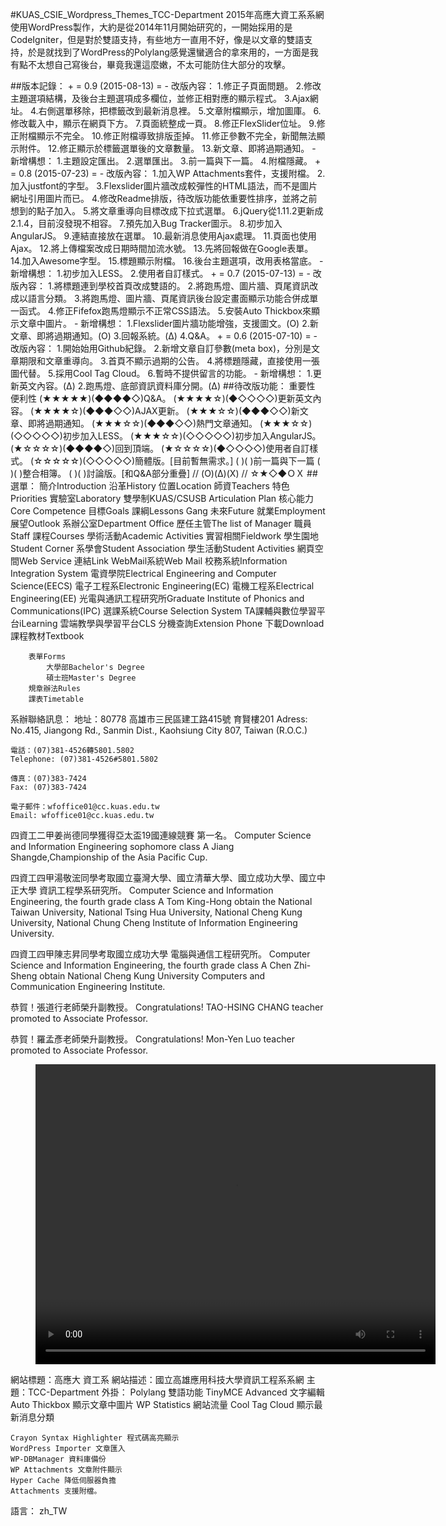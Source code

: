 #KUAS_CSIE_Wordpress_Themes_TCC-Department
2015年高應大資工系系網使用WordPress製作，大約是從2014年11月開始研究的，一開始採用的是CodeIgniter，但是對於雙語支持，有些地方一直用不好，像是以文章的雙語支持，於是就找到了WordPress的Polylang感覺還蠻適合的拿來用的，一方面是我有點不太想自己寫後台，畢竟我還這麼嫩，不太可能防住大部分的攻擊。

##版本記錄：
    + = 0.9 (2015-08-13) =
        - 改版內容：
            1.修正子頁面問題。
            2.修改主題選項結構，及後台主題選項成多欄位，並修正相對應的顯示程式。
            3.Ajax網址。
            4.右側選單移除，把標籤改到最新消息裡。
            5.文章附檔顯示，增加圖庫。
            6.修改載入中，顯示在網頁下方。
            7.頁面統整成一頁。
            8.修正FlexSlider位址。
            9.修正附檔顯示不完全。
            10.修正附檔導致排版歪掉。
            11.修正參數不完全，新聞無法顯示附件。
            12.修正顯示於標籤選單後的文章數量。
            13.新文章、即將過期通知。
        - 新增構想：
            1.主題設定匯出。
            2.選單匯出。
            3.前一篇與下一篇。
            4.附檔隱藏。
    + = 0.8 (2015-07-23) =
        - 改版內容：
            1.加入WP Attachments套件，支援附檔。
            2.加入justfont的字型。
            3.Flexslider圖片牆改成較彈性的HTML語法，而不是圖片網址引用圖片而已。
            4.修改Readme排版，待改版功能依重要性排序，並將之前想到的點子加入。
            5.將文章重導向目標改成下拉式選單。
            6.jQuery從1.11.2更新成2.1.4，目前沒發現不相容。
            7.預先加入Bug Tracker圖示。
            8.初步加入AngularJS。
            9.連結直接放在選單。
            10.最新消息使用Ajax處理。
            11.頁面也使用Ajax。
            12.將上傳檔案改成日期時間加流水號。
            13.先將回報做在Google表單。
            14.加入Awesome字型。
            15.標題顯示附檔。
            16.後台主題選項，改用表格當底。
        - 新增構想：
            1.初步加入LESS。
            2.使用者自訂樣式。
    + = 0.7 (2015-07-13) =
        - 改版內容：
            1.將標題連到學校首頁改成雙語的。
            2.將跑馬燈、圖片牆、頁尾資訊改成以語言分類。
            3.將跑馬燈、圖片牆、頁尾資訊後台設定畫面顯示功能合併成單一函式。
            4.修正Fifefox跑馬燈顯示不正常CSS語法。
            5.安裝Auto Thickbox來顯示文章中圖片。
        - 新增構想：
            1.Flexslider圖片牆功能增強，支援圖文。(O)
            2.新文章、即將過期通知。(O)
            3.回報系統。(Δ)
            4.Q&A。
    + = 0.6 (2015-07-10) =
        - 改版內容：
            1.開始始用Github紀錄。
            2.新增文章自訂參數(meta box)，分別是文章期限和文章重導向。
            3.首頁不顯示過期的公告。
            4.將標題隱藏，直接使用一張圖代替。
            5.採用Cool Tag Cloud。
            6.暫時不提供留言的功能。
        - 新增構想：
            1.更新英文內容。(Δ)
            2.跑馬燈、底部資訊資料庫分開。(Δ)
##待改版功能：
       重要性      便利性
    (★★★★★)(◆◆◆◆◇)Q&A。
    (★★★★☆)(◆◇◇◇◇)更新英文內容。
    (★★★★☆)(◆◆◆◇◇)AJAX更新。
    (★★★☆☆)(◆◆◆◇◇)新文章、即將過期通知。
    (★★★☆☆)(◆◆◆◇◇)熱門文章通知。
    (★★★☆☆)(◇◇◇◇◇)初步加入LESS。
    (★★★☆☆)(◇◇◇◇◇)初步加入AngularJS。
    (★☆☆☆☆)(◆◆◆◆◇)回到頂端。
    (★☆☆☆☆)(◆◇◇◇◇)使用者自訂樣式。
    (☆☆☆☆☆)(◇◇◇◇◇)簡體版。[目前暫無需求。]
    (          )(          )前一篇與下一篇
    (          )(          )整合相簿。
    (          )(          )討論版。[和Q&A部分重疊]
// (O)(Δ)(Χ)
// ☆★◇◆ＯＸ
##選單：
    簡介Introduction
        沿革History
        位置Location
        師資Teachers
        特色Priorities
            實驗室Laboratory
            雙學制KUAS/CSUSB Articulation Plan
            核心能力Core Competence
            目標Goals
        課綱Lessons Gang
        未來Future
            就業Employment
            展望Outlook
    系辦公室Department Office
        歷任主管The list of Manager
        職員Staff
        課程Courses
        學術活動Academic Activities
        實習相關Fieldwork
    學生園地Student Corner
        系學會Student Association
        學生活動Student Activities
        網頁空間Web Service
    連結Link
        WebMail系統Web Mail
        校務系統Information Integration System
        電資學院Electrical Engineering and Computer Science(EECS)
            電子工程系Electronic Engineering(EC)
            電機工程系Electrical Engineering(EE)
            光電與通訊工程研究所Graduate Institute of Phonics and Communications(IPC)
        選課系統Course Selection System
        TA課輔與數位學習平台iLearning
        雲端教學與學習平台CLS
        分機查詢Extension Phone
    下載Download
        課程教材Textbook
            
        表單Forms
            大學部Bachelor's Degree
            碩士班Master's Degree
        規章辦法Rules
        課表Timetable
系辦聯絡訊息：
    地址：80778 高雄市三民區建工路415號 育賢樓201
    Adress: No.415, Jiangong Rd., Sanmin Dist., Kaohsiung City 807, Taiwan (R.O.C.)

    電話：(07)381-4526轉5801.5802
    Telephone: (07)381-4526#5801.5802

    傳真：(07)383-7424
    Fax: (07)383-7424

    電子郵件：wfoffice01@cc.kuas.edu.tw
    Email: wfoffice01@cc.kuas.edu.tw

四資工二甲姜尚德同學獲得亞太盃19國連線競賽 第一名。
Computer Science and Information Engineering sophomore class A Jiang Shangde,Championship of the Asia Pacific Cup.

四資工四甲湯敬浤同學考取國立臺灣大學、國立清華大學、國立成功大學、國立中正大學 資訊工程學系研究所。
Computer Science and Information Engineering, the fourth grade class A Tom King-Hong obtain the National Taiwan University, National Tsing Hua University, National Cheng Kung University, National Chung Cheng Institute of Information Engineering University.

四資工四甲陳志昇同學考取國立成功大學 電腦與通信工程研究所。
Computer Science and Information Engineering, the fourth grade class A Chen Zhi-Sheng obtain National Cheng Kung University Computers and Communication Engineering Institute.

恭賀！張道行老師榮升副教授。
Congratulations! TAO-HSING CHANG teacher promoted to Associate Professor.

恭賀！羅孟彥老師榮升副教授。
Congratulations! Mon-Yen Luo teacher promoted to Associate Professor.


<div style=width:100%;>
    <video style=padding-left:40px; controls=controls autoplay width=640 height=480>
        <source src=video.mp4 type=video/mp4 />
        不支援video元件
    </video>
</div>

網站標題：高應大 資工系
網站描述：國立高雄應用科技大學資訊工程系系網
主題：TCC-Department
外掛：
    Polylang 雙語功能
    TinyMCE Advanced 文字編輯
    Auto Thickbox 顯示文章中圖片
    WP Statistics 網站流量
    Cool Tag Cloud 顯示最新消息分類

    Crayon Syntax Highlighter 程式碼高亮顯示
    WordPress Importer 文章匯入
    WP-DBManager 資料庫備份
    WP Attachments 文章附件顯示
    Hyper Cache 降低伺服器負擔
    Attachments 支援附檔。
語言：
    zh_TW
